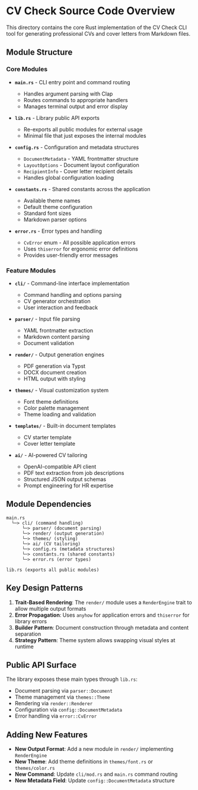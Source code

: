 # CV Check Source Code Overview

This directory contains the core Rust implementation of the CV Check CLI tool for generating professional CVs and cover letters from Markdown files.

## Module Structure

### Core Modules

- **`main.rs`** - CLI entry point and command routing
  - Handles argument parsing with Clap
  - Routes commands to appropriate handlers
  - Manages terminal output and error display

- **`lib.rs`** - Library public API exports
  - Re-exports all public modules for external usage
  - Minimal file that just exposes the internal modules

- **`config.rs`** - Configuration and metadata structures
  - `DocumentMetadata` - YAML frontmatter structure
  - `LayoutOptions` - Document layout configuration
  - `RecipientInfo` - Cover letter recipient details
  - Handles global configuration loading

- **`constants.rs`** - Shared constants across the application
  - Available theme names
  - Default theme configuration
  - Standard font sizes
  - Markdown parser options

- **`error.rs`** - Error types and handling
  - `CvError` enum - All possible application errors
  - Uses `thiserror` for ergonomic error definitions
  - Provides user-friendly error messages

### Feature Modules

- **`cli/`** - Command-line interface implementation
  - Command handling and options parsing
  - CV generator orchestration
  - User interaction and feedback

- **`parser/`** - Input file parsing
  - YAML frontmatter extraction
  - Markdown content parsing
  - Document validation

- **`render/`** - Output generation engines
  - PDF generation via Typst
  - DOCX document creation
  - HTML output with styling

- **`themes/`** - Visual customization system
  - Font theme definitions
  - Color palette management
  - Theme loading and validation

- **`templates/`** - Built-in document templates
  - CV starter template
  - Cover letter template

- **`ai/`** - AI-powered CV tailoring
  - OpenAI-compatible API client
  - PDF text extraction from job descriptions
  - Structured JSON output schemas
  - Prompt engineering for HR expertise

## Module Dependencies

```
main.rs
  └─> cli/ (command handling)
      └─> parser/ (document parsing)
      └─> render/ (output generation)
      └─> themes/ (styling)
      └─> ai/ (CV tailoring)
      └─> config.rs (metadata structures)
      └─> constants.rs (shared constants)
      └─> error.rs (error types)

lib.rs (exports all public modules)
```

## Key Design Patterns

1. **Trait-Based Rendering**: The `render/` module uses a `RenderEngine` trait to allow multiple output formats
2. **Error Propagation**: Uses `anyhow` for application errors and `thiserror` for library errors
3. **Builder Pattern**: Document construction through metadata and content separation
4. **Strategy Pattern**: Theme system allows swapping visual styles at runtime

## Public API Surface

The library exposes these main types through `lib.rs`:
- Document parsing via `parser::Document`
- Theme management via `themes::Theme`
- Rendering via `render::Renderer`
- Configuration via `config::DocumentMetadata`
- Error handling via `error::CvError`

## Adding New Features

- **New Output Format**: Add a new module in `render/` implementing `RenderEngine`
- **New Theme**: Add theme definitions in `themes/font.rs` or `themes/color.rs`
- **New Command**: Update `cli/mod.rs` and `main.rs` command routing
- **New Metadata Field**: Update `config::DocumentMetadata` structure
